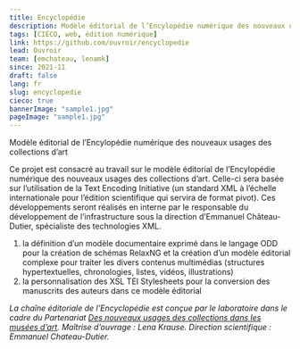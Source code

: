 ```yaml
---
title: Encyclopédie
description: Modèle éditorial de l’Encylopédie numérique des nouveaux usages des collections d’art
tags: [CIÉCO, web, édition numérique]
link: https://github.com/ouvroir/encyclopedie
lead: Ouvroir
team: [emchateau, lenamk]
since: 2021-11
draft: false
lang: fr
slug: encyclopedie
cieco: true
bannerImage: "sample1.jpg"
pageImage: "sample1.jpg"
---
```


Modèle éditorial de l’Encylopédie numérique des nouveaux usages des collections d’art

Ce projet est consacré au travail sur le modèle éditorial de l’Encylopédie numérique des nouveaux usages des collections d’art. Celle-ci sera basée sur l’utilisation de la Text Encoding Initiative (un standard XML à l’échelle internationale pour l’édition scientifique qui servira de format pivot). Ces développements seront réalisés en interne par le responsable du développement de l’infrastructure sous la direction d’Emmanuel Château-Dutier, spécialiste des technologies XML.

1. la définition d’un modèle documentaire exprimé dans le langage ODD pour la création de schémas RelaxNG et la création d’un modèle éditorial complexe pour traiter les divers contenus multimédias (structures hypertextuelles, chronologies, listes, vidéos, illustrations)
2. la personnalisation des XSL TEI Stylesheets pour la conversion des manuscrits des auteurs dans ce modèle éditorial

*La chaîne éditoriale de l’Encyclopédie est conçue par le laboratoire dans le cadre du Partenariat [Des nouveaux usages des collections dans les musées d’art](http://www.cieco.co). Maîtrise d’ouvrage : Lena Krause. Direction scientifique : Emmanuel Chateau-Dutier.*
